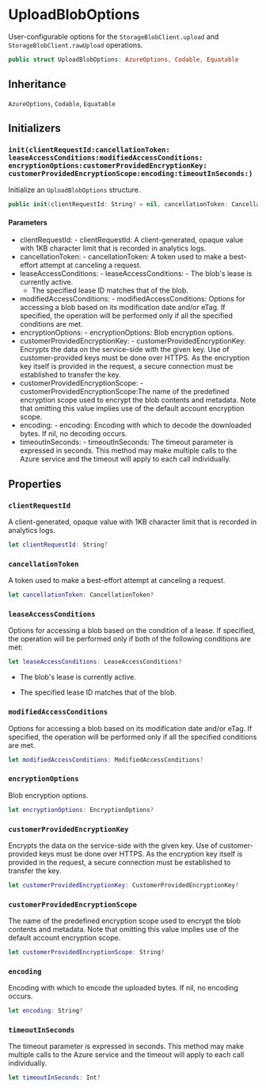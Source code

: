 # UploadBlobOptions

User-configurable options for the `StorageBlobClient.upload` and `StorageBlobClient.rawUpload` operations.

``` swift
public struct UploadBlobOptions:​ AzureOptions, Codable, Equatable
```

## Inheritance

`AzureOptions`, `Codable`, `Equatable`

## Initializers

### `init(clientRequestId:​cancellationToken:​leaseAccessConditions:​modifiedAccessConditions:​encryptionOptions:​customerProvidedEncryptionKey:​customerProvidedEncryptionScope:​encoding:​timeoutInSeconds:​)`

Initialize an `UploadBlobOptions` structure.

``` swift
public init(clientRequestId:​ String? = nil, cancellationToken:​ CancellationToken? = nil, leaseAccessConditions:​ LeaseAccessConditions? = nil, modifiedAccessConditions:​ ModifiedAccessConditions? = nil, encryptionOptions:​ EncryptionOptions? = nil, customerProvidedEncryptionKey:​ CustomerProvidedEncryptionKey? = nil, customerProvidedEncryptionScope:​ String? = nil, encoding:​ String? = nil, timeoutInSeconds:​ Int? = nil)
```

#### Parameters

  - clientRequestId:​ - clientRequestId:​ A client-generated, opaque value with 1KB character limit that is recorded in analytics logs.
  - cancellationToken:​ - cancellationToken:​ A token used to make a best-effort attempt at canceling a request.
  - leaseAccessConditions:​ - leaseAccessConditions:​   - The blob's lease is currently active.
      - The specified lease ID matches that of the blob.
  - modifiedAccessConditions:​ - modifiedAccessConditions:​ Options for accessing a blob based on its modification date and/or eTag. If specified, the operation will be performed only if all the specified conditions are met.
  - encryptionOptions:​ - encryptionOptions:​ Blob encryption options.
  - customerProvidedEncryptionKey:​ - customerProvidedEncryptionKey:​ Encrypts the data on the service-side with the given key. Use of customer-provided keys must be done over HTTPS. As the encryption key itself is provided in the request, a secure connection must be established to transfer the key.
  - customerProvidedEncryptionScope:​ - customerProvidedEncryptionScope:​ The name of the predefined encryption scope used to encrypt the blob contents and metadata. Note that omitting this value implies use of the default account encryption scope.
  - encoding:​ - encoding:​ Encoding with which to decode the downloaded bytes. If nil, no decoding occurs.
  - timeoutInSeconds:​ - timeoutInSeconds:​ The timeout parameter is expressed in seconds. This method may make multiple calls to the Azure service and the timeout will apply to each call individually.

## Properties

### `clientRequestId`

A client-generated, opaque value with 1KB character limit that is recorded in analytics logs.

``` swift
let clientRequestId:​ String?
```

### `cancellationToken`

A token used to make a best-effort attempt at canceling a request.

``` swift
let cancellationToken:​ CancellationToken?
```

### `leaseAccessConditions`

Options for accessing a blob based on the condition of a lease. If specified, the operation will be performed
only if both of the following conditions are met:​

``` swift
let leaseAccessConditions:​ LeaseAccessConditions?
```

  - The blob's lease is currently active.

  - The specified lease ID matches that of the blob.

### `modifiedAccessConditions`

Options for accessing a blob based on its modification date and/or eTag. If specified, the operation will be
performed only if all the specified conditions are met.

``` swift
let modifiedAccessConditions:​ ModifiedAccessConditions?
```

### `encryptionOptions`

Blob encryption options.

``` swift
let encryptionOptions:​ EncryptionOptions?
```

### `customerProvidedEncryptionKey`

Encrypts the data on the service-side with the given key.
Use of customer-provided keys must be done over HTTPS.
As the encryption key itself is provided in the request,
a secure connection must be established to transfer the key.

``` swift
let customerProvidedEncryptionKey:​ CustomerProvidedEncryptionKey?
```

### `customerProvidedEncryptionScope`

The name of the predefined encryption scope used to encrypt the blob contents and metadata. Note that omitting
this value implies use of the default account encryption scope.

``` swift
let customerProvidedEncryptionScope:​ String?
```

### `encoding`

Encoding with which to encode the uploaded bytes. If nil, no encoding occurs.

``` swift
let encoding:​ String?
```

### `timeoutInSeconds`

The timeout parameter is expressed in seconds. This method may make
multiple calls to the Azure service and the timeout will apply to
each call individually.

``` swift
let timeoutInSeconds:​ Int?
```
